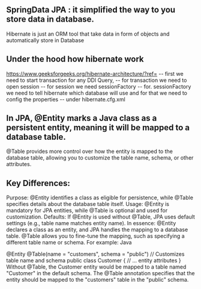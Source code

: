 ## SpringData JPA : it simplified the way to you store data in database.
Hibernate is just an ORM tool that take data in form of objects and automatically store in Database

## Under the hood how hibernate work 

https://www.geeksforgeeks.org/hibernate-architecture/?ref=
-- first we need to start transaction for any DDl Query, 
-- for transaction we need to open session
-- for session we need sessionFactory
-- for. sessionFactory we need to tell hibernate which database will use and for that we need to config the properties
-- under hibernate.cfg.xml

## In JPA, @Entity marks a Java class as a persistent entity, meaning it will be mapped to a database table.
@Table provides more control over how the entity is mapped to the database table, allowing you to customize the 
table name, schema, or other attributes.

## Key Differences:
Purpose:
@Entity identifies a class as eligible for persistence, while @Table specifies details about the database table itself.
Usage:
@Entity is mandatory for JPA entities, while @Table is optional and used for customization.
Defaults:
If @Entity is used without @Table, JPA uses default settings (e.g., table name matches entity name).
In essence:
@Entity declares a class as an entity, and JPA handles the mapping to a database table.
@Table allows you to fine-tune the mapping, such as specifying a different table name or schema.
For example:
Java

@Entity
@Table(name = "customers", schema = "public") // Customizes table name and schema
public class Customer {
// ... entity attributes
}
Without @Table, the Customer entity would be mapped to a table named "Customer" in the default schema. The @Table 
annotation specifies that the entity should be mapped to the "customers" table in the "public" schema. 